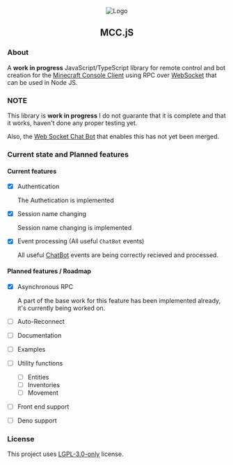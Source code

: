 <div align="center">

<img src="http://i.pics.rs/oo3pk.png" alt="Logo"/>

## MCC.jS

</div>

### About

A **work in progress** JavaScript/TypeScript library for remote control and bot creation for the [Minecraft Console Client](https://github.com/MCCTeam/Minecraft-Console-Client) using RPC over [WebSocket](https://en.wikipedia.org/wiki/WebSocket) that can be used in Node JS.

### NOTE

This library is **work in progress** I do not guarante that it is complete and that it works, haven't done any proper testing yet.

Also, the [Web Socket Chat Bot](https://github.com/MCCTeam/Minecraft-Console-Client/pull/2126) that enables this has not yet been merged.

### Current state and Planned features

#### Current features

-   [x] Authentication

    The Authetication is implemented

-   [x] Session name changing

    Session name changing is implemented

-   [x] Event processing (All useful `ChatBot` events)

    All useful [ChatBot](https://github.com/MCCTeam/Minecraft-Console-Client/blob/master/MinecraftClient/Scripting/ChatBot.cs) events are being correctly recieved and processed.

#### Planned features / Roadmap

-   [x] Asynchronous RPC

    A part of the base work for this feature has been implemented already, it's currently being worked on.

-   [ ] Auto-Reconnect

-   [ ] Documentation

-   [ ] Examples

-   [ ] Utility functions

    -   [ ] Entities
    -   [ ] Inventories
    -   [ ] Movement

-   [ ] Front end support

-   [ ] Deno support

### License

This project uses [LGPL-3.0-only](https://www.gnu.org/licenses/lgpl-3.0.html) license.
